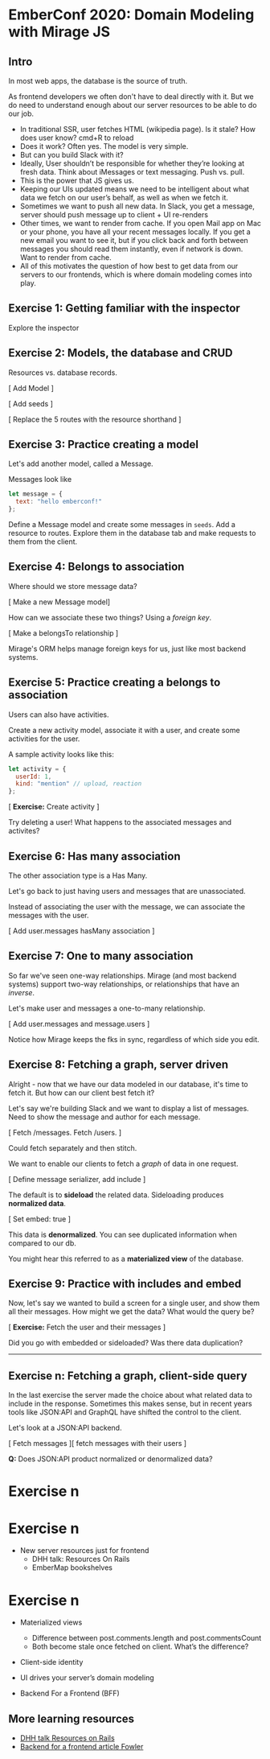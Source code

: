 # EmberConf 2020: Domain Modeling with Mirage JS

## Intro

In most web apps, the database is the source of truth.

As frontend developers we often don't have to deal directly with it. But we do need to understand enough about our server resources to be able to do our job.

- In traditional SSR, user fetches HTML (wikipedia page). Is it stale? How does user know? cmd+R to reload
- Does it work? Often yes. The model is very simple.
- But can you build Slack with it?
- Ideally, User shouldn’t be responsible for whether they’re looking at fresh data. Think about iMessages or text messaging. Push vs. pull.
- This is the power that JS gives us.
- Keeping our UIs updated means we need to be intelligent about what data we fetch on our user’s behalf, as well as when we fetch it.
- Sometimes we want to push all new data. In Slack, you get a message, server should push message up to client + UI re-renders
- Other times, we want to render from cache. If you open Mail app on Mac or your phone, you have all your recent messages locally. If you get a new email you want to see it, but if you click back and forth between messages you should read them instantly, even if network is down. Want to render from cache.
- All of this motivates the question of how best to get data from our servers to our frontends, which is where domain modeling comes into play.

## Exercise 1: Getting familiar with the inspector

Explore the inspector

## Exercise 2: Models, the database and CRUD

Resources vs. database records.

[ Add Model ]

[ Add seeds ]

[ Replace the 5 routes with the resource shorthand ]

## Exercise 3: Practice creating a model

Let's add another model, called a Message.

Messages look like

```js
let message = {
  text: "hello emberconf!"
};
```

Define a Message model and create some messages in `seeds`. Add a resource to routes. Explore them in the database tab and make requests to them from the client.

## Exercise 4: Belongs to association

Where should we store message data?

[ Make a new Message model]

How can we associate these two things? Using a _foreign key_.

[ Make a belongsTo relationship ]

Mirage's ORM helps manage foreign keys for us, just like most backend systems.

## Exercise 5: Practice creating a belongs to association

Users can also have activities.

Create a new activity model, associate it with a user, and create some activities for the user.

A sample activity looks like this:

```js
let activity = {
  userId: 1,
  kind: "mention" // upload, reaction
};
```

[ **Exercise:** Create activity ]

Try deleting a user! What happens to the associated messages and activites?

## Exercise 6: Has many association

The other association type is a Has Many.

Let's go back to just having users and messages that are unassociated.

Instead of associating the user with the message, we can associate the messages with the user.

[ Add user.messages hasMany association ]

## Exercise 7: One to many association

So far we've seen one-way relationships. Mirage (and most backend systems) support two-way relationships, or relationships that have an _inverse_.

Let's make user and messages a one-to-many relationship.

[ Add user.messages and message.users ]

Notice how Mirage keeps the fks in sync, regardless of which side you edit.

## Exercise 8: Fetching a graph, server driven

Alright - now that we have our data modeled in our database, it's time to fetch it. But how can our client best fetch it?

Let's say we're building Slack and we want to display a list of messages. Need to show the message and author for each message.

[ Fetch /messages. Fetch /users. ]

Could fetch separately and then stitch.

We want to enable our clients to fetch a _graph_ of data in one request.

[ Define message serializer, add include ]

The default is to **sideload** the related data. Sideloading produces **normalized data**.

[ Set embed: true ]

This data is **denormalized**. You can see duplicated information when compared to our db.

You might hear this referred to as a **materialized view** of the database.

## Exercise 9: Practice with includes and embed

Now, let's say we wanted to build a screen for a single user, and show them all their messages. How might we get the data? What would the query be?

[ **Exercise:** Fetch the user and their messages ]

Did you go with embedded or sideloaded? Was there data duplication?

---

## Exercise n: Fetching a graph, client-side query

In the last exercise the server made the choice about what related data to include in the response. Sometimes this makes sense, but in recent years tools like JSON:API and GraphQL have shifted the control to the client.

Let's look at a JSON:API backend.

[ Fetch messages ][ fetch messages with their users ]

**Q:** Does JSON:API product normalized or denormalized data?

# Exercise n

# Exercise n

- New server resources just for frontend
  - DHH talk: Resources On Rails
  - EmberMap bookshelves

# Exercise n

- Materialized views

  - Difference between post.comments.length and post.commentsCount
  - Both become stale once fetched on client. What’s the difference?

- Client-side identity

- UI drives your server’s domain modeling

- Backend For a Frontend (BFF)

## More learning resources

- [DHH talk Resources on Rails]()
- [Backend for a frontend article Fowler]()
